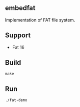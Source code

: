 embedfat
--------
Implementation of FAT file system.

## Support
- Fat 16


## Build
```
make
```

## Run
```
./fat-demo
```
